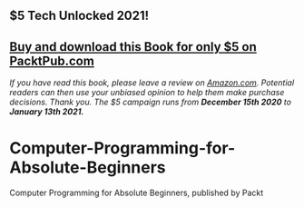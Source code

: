 ## $5 Tech Unlocked 2021!
[Buy and download this Book for only $5 on PacktPub.com](https://www.packtpub.com/product/computer-programming-for-absolute-beginners/9781839216862)
-----
*If you have read this book, please leave a review on [Amazon.com](https://www.amazon.com/gp/product/1839216867).     Potential readers can then use your unbiased opinion to help them make purchase decisions. Thank you. The $5 campaign         runs from __December 15th 2020__ to __January 13th 2021.__*

# Computer-Programming-for-Absolute-Beginners
Computer Programming for Absolute Beginners, published by Packt
